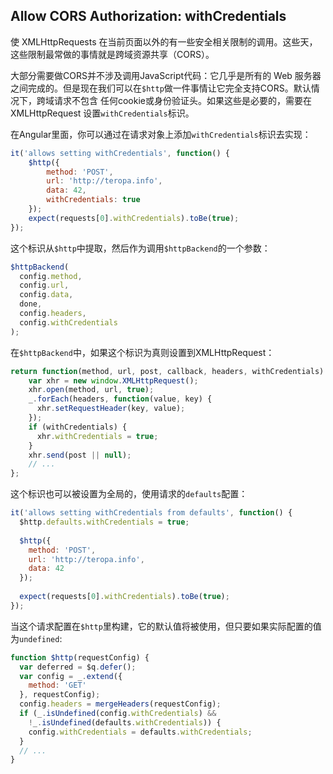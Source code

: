 ## Allow CORS Authorization: withCredentials
使 XMLHttpRequests 在当前页面以外的有一些安全相关限制的调用。这些天，这些限制最常做的事情就是跨域资源共享（CORS）。

大部分需要做CORS并不涉及调用JavaScript代码：它几乎是所有的 Web 服务器之间完成的。但是现在我们可以在`$http`做一件事情让它完全支持CORS。默认情况下，跨域请求不包含
任何cookie或身份验证头。如果这些是必要的，需要在 XMLHttpRequest 设置`withCredentials`标识。

在Angular里面，你可以通过在请求对象上添加`withCredentials`标识去实现：
```js
it('allows setting withCredentials', function() {
	$http({
        method: 'POST',
        url: 'http://teropa.info',
        data: 42,
        withCredentials: true
    });
    expect(requests[0].withCredentials).toBe(true);
});
```
这个标识从`$http`中提取，然后作为调用`$httpBackend`的一个参数：
```js
$httpBackend(
  config.method,
  config.url,
  config.data,
  done,
  config.headers,
  config.withCredentials
);
```
在`$httpBackend`中，如果这个标识为真则设置到XMLHttpRequest：
```js
return function(method, url, post, callback, headers, withCredentials) {
    var xhr = new window.XMLHttpRequest();
    xhr.open(method, url, true);
    _.forEach(headers, function(value, key) {
      xhr.setRequestHeader(key, value);
    });
    if (withCredentials) {
      xhr.withCredentials = true;
    }
    xhr.send(post || null);
    // ...
};
```
这个标识也可以被设置为全局的，使用请求的`defaults`配置：
```js
it('allows setting withCredentials from defaults', function() {
  $http.defaults.withCredentials = true;
  
  $http({
    method: 'POST',
    url: 'http://teropa.info',
    data: 42
  });
  
  expect(requests[0].withCredentials).toBe(true);
});
```
当这个请求配置在`$http`里构建，它的默认值将被使用，但只要如果实际配置的值为`undefined`:
```js
function $http(requestConfig) {
  var deferred = $q.defer();
  var config = _.extend({
    method: 'GET'
  }, requestConfig);
  config.headers = mergeHeaders(requestConfig);
  if (_.isUndefined(config.withCredentials) &&
    !_.isUndefined(defaults.withCredentials)) {
    config.withCredentials = defaults.withCredentials;
  }
  // ...
}
```